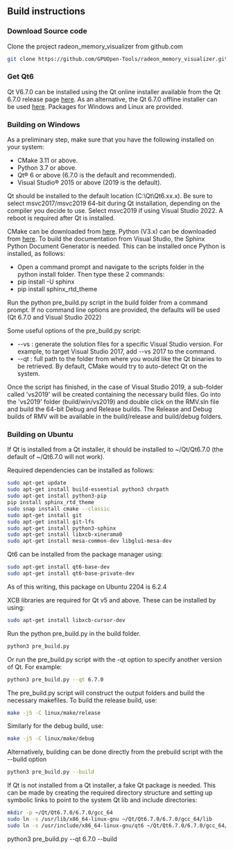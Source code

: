 ## Build instructions

### Download Source code

Clone the project radeon_memory_visualizer from github.com
```bash
git clone https://github.com/GPUOpen-Tools/radeon_memory_visualizer.git
```

### Get Qt6
Qt V6.7.0 can be installed using the Qt online installer available from the Qt 6.7.0 release page [here][qt-online].
As an alternative, the Qt 6.7.0 offline installer can be used [here][qt-offline].
Packages for Windows and Linux are provided.

### Building on Windows
As a preliminary step, make sure that you have the following installed on your system:
* CMake 3.11 or above.
* Python 3.7 or above.
* Qt® 6 or above (6.7.0 is the default and recommended).
* Visual Studio® 2015 or above (2019 is the default).

Qt should be installed to the default location (C:\Qt\Qt6.xx.x).
Be sure to select msvc2017/msvc2019 64-bit during Qt installation, depending on the compiler you decide to use.
Select msvc2019 if using Visual Studio 2022.
A reboot is required after Qt is installed.

CMake can be downloaded from [here](https://cmake.org/download/).
Python (V3.x) can be downloaded from [here](https://www.python.org/). To build the documentation from Visual Studio, the Sphinx Python Document Generator is needed.
This can be installed once Python is installed, as follows:
* Open a command prompt and navigate to the scripts folder in the python install folder. Then type these 2 commands:
* pip install -U sphinx
* pip install sphinx_rtd_theme

Run the python pre_build.py script in the build folder from a command prompt. If no command line options are provided, the defaults will be used (Qt 6.7.0 and Visual Studio 2022)

Some useful options of the pre_build.py script:
* --vs <Visual Studio version>: generate the solution files for a specific Visual Studio version. For example, to target Visual Studio 2017, add --vs 2017 to the command.
* --qt <path>: full path to the folder from where you would like the Qt binaries to be retrieved. By default, CMake would try to auto-detect Qt on the system.

Once the script has finished, in the case of Visual Studio 2019, a sub-folder called 'vs2019' will be created containing the necessary build files.
Go into the 'vs2019' folder (build/win/vs2019) and double click on the RMV.sln file and build the 64-bit Debug and Release builds.
The Release and Debug builds of RMV will be available in the build/release and build/debug folders.

### Building on Ubuntu
If Qt is installed from a Qt installer, it should be installed to ~/Qt/Qt6.7.0 (the default of ~/Qt6.7.0 will not work).

Required dependencies can be installed as follows:
```bash
sudo apt-get update
sudo apt-get install build-essential python3 chrpath
sudo apt-get install python3-pip
pip install sphinx_rtd_theme
sudo snap install cmake --classic
sudo apt-get install git
sudo apt-get install git-lfs
sudo apt-get install python3-sphinx
sudo apt-get install libxcb-xinerama0
sudo apt-get install mesa-common-dev libglu1-mesa-dev
```

Qt6 can be installed from the package manager using:
```bash
sudo apt-get install qt6-base-dev
sudo apt-get install qt6-base-private-dev
```
As of this writing, this package on Ubuntu 2204 is 6.2.4

XCB libraries are required for Qt v5 and above. These can be installed by using:
```bash
sudo apt-get install libxcb-cursor-dev
```

Run the python pre_build.py in the build folder.
```bash
python3 pre_build.py
```
Or run the pre_build.py script with the -qt option to specify another version of Qt. For example:
```bash
python3 pre_build.py --qt 6.7.0
```
The pre_build.py script will construct the output folders and build the necessary makefiles.
To build the release build, use:
```bash
make -j5 -C linux/make/release
```
Similarly for the debug build, use:
```bash
make -j5 -C linux/make/debug
```
Alternatively, building can be done directly from the prebuild script with the --build option
```bash
python3 pre_build.py --build
```

If Qt is not installed from a Qt installer, a fake Qt package is needed. This can be made by creating the required directory structure
and setting up symbolic links to point to the system Qt lib and include directories:
```bash
mkdir -p ~/Qt/Qt6.7.0/6.7.0/gcc_64
sudo ln -s /usr/lib/x86_64-linux-gnu ~/Qt/Qt6.7.0/6.7.0/gcc_64/lib
sudo ln -s /usr/include/x86_64-linux-gnu/qt6 ~/Qt/Qt6.7.0/6.7.0/gcc_64/include
```
python3 pre_build.py --qt 6.7.0 --build

[qt-online]: https://www.qt.io/blog/qt-6.7-released
[qt-offline]: https://download.qt.io/archive/qt/6.7/6.7.0
